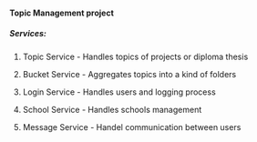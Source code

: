 #### Topic Management project

##### Services:
1. Topic Service - Handles topics of projects or diploma thesis

2. Bucket Service - Aggregates topics into a kind of folders

3. Login Service - Handles users and logging process

4. School Service - Handles schools management

5. Message Service - Handel communication between users

